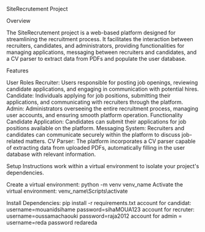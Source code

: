 SiteRecrutement Project

Overview

The SiteRecrutement project is a web-based platform designed for streamlining the recruitment process. It facilitates the interaction between recruiters, candidates, and administrators, providing functionalities for managing applications, messaging between recruiters and candidates, and a CV parser to extract data from PDFs and populate the user database.

Features

User Roles
Recruiter: Users responsible for posting job openings, reviewing candidate applications, and engaging in communication with potential hires.
Candidate: Individuals applying for job positions, submitting their applications, and communicating with recruiters through the platform.
Admin: Administrators overseeing the entire recruitment process, managing user accounts, and ensuring smooth platform operation.
Functionality
Candidate Application: Candidates can submit their applications for job positions available on the platform.
Messaging System: Recruiters and candidates can communicate securely within the platform to discuss job-related matters.
CV Parser: The platform incorporates a CV parser capable of extracting data from uploaded PDFs, automatically filling in the user database with relevant information.

Setup Instructions
work within a virtual environment to isolate your project's dependencies.

Create a virtual environment:
python -m venv venv_name
Activate the virtual environment:
venv_name\Scripts\activate

Install Dependencies: 
pip install -r requirements.txt
account for candidat: username=mouanidsihame password=sihaMOUA123
account for recruter: username=oussamachaouki password=raja2012
account for admin = username=reda password redareda